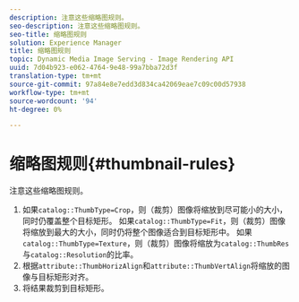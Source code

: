 ```yaml
---
description: 注意这些缩略图规则。
seo-description: 注意这些缩略图规则。
seo-title: 缩略图规则
solution: Experience Manager
title: 缩略图规则
topic: Dynamic Media Image Serving - Image Rendering API
uuid: 7d04b923-e062-4764-9e48-99a7bba72d3f
translation-type: tm+mt
source-git-commit: 97a84e8e7edd3d834ca42069eae7c09c00d57938
workflow-type: tm+mt
source-wordcount: '94'
ht-degree: 0%

---
```



# 缩略图规则{#thumbnail-rules}

注意这些缩略图规则。

1. 如果`catalog::ThumbType=Crop`，则（裁剪）图像将缩放到尽可能小的大小，同时仍覆盖整个目标矩形。 如果`catalog::ThumbType=Fit`，则（裁剪）图像将缩放到最大的大小，同时仍将整个图像适合到目标矩形中。 如果`catalog::ThumbType=Texture`，则（裁剪）图像将缩放为`catalog::ThumbRes`与`catalog::Resolution`的比率。
1. 根据`attribute::ThumbHorizAlign`和`attribute::ThumbVertAlign`将缩放的图像与目标矩形对齐。
1. 将结果裁剪到目标矩形。

